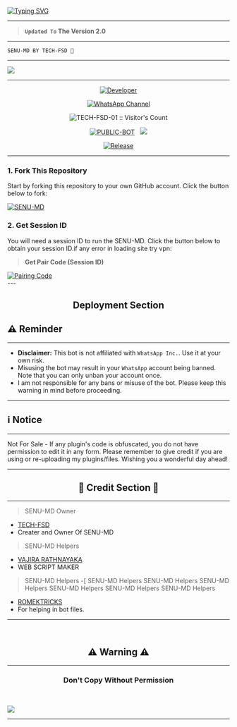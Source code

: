 <a href="https://git.io/typing-svg"><img src="https://readme-typing-svg.demolab.com?font=Black+Ops+One&size=100&pause=1000&color=B700FB&center=true&width=1000&height=200&lines=SENU-MD-V2.0" alt="Typing SVG" /></a>
  </p>
  
---  

> **`Updated To` The Version 2.0**
---

```
SENU-MD BY TECH-FSD 🤍
```

--- 

<a><img src='https://files.catbox.moe/zv6eqi.jpg'/></a>

---

<p align="center">
  <a href="https://github.com/TECH-FSD-01"><img title="Developer" src="https://img.shields.io/badge/Author-TECH%20FSD-FF7604.svg?style=big-square&logo=github" /></a>
</p>

<div align="center">
  
[![WhatsApp Channel](https://img.shields.io/badge/Join-WhatsApp%20Channel-FF00F8?style=big-square&logo=whatsapp)](https://whatsapp.com/channel/0029Vb4v5Hs5a243djC8eu1p)
</div>

 <p align="center"><img src="https://profile-counter.glitch.me/{SENU-MD}/count.svg" alt="TECH-FSD-01 :: Visitor's Count" old_src="https://profile-counter.glitch.me/{TECH-FSD-01}/count.svg" /></p>


<p align="center">
<a href="https://github.com/TECH-FSD/SENU-MD-V2"><img title="PUBLIC-BOT" src="https://img.shields.io/static/v1?label=Language&message=English&style=square&color=darkpink"></a> &nbsp;
  <img src="https://komarev.com/ghpvc/?username=SENU-MD-V2&label=VIEWS&style=square&color=blue" />
</p>
</p> 

<p align="center">
  <a href="https://github.com/TECH-FSD-01/SENU-MD-V2"><img title="Release" src="https://img.shields.io/badge/Release-beta%20v2.0-cyan.svg?style=for-the-badge&logo=appveyor" /></a>
</p>


***

### 1. Fork This Repository

Start by forking this repository to your own GitHub account. Click the button below to fork:

  <a href="https://github.com/TECH-FSD-01/SENU-MD-V2/fork"><img title="SENU-MD" src="https://img.shields.io/badge/FORK-SENU MD-h?color=blue&style=for-the-badge&logo=stackshare"></a>
  
### 2. Get Session ID 

You will need a session ID to run the SENU-MD. Click the button below to obtain your session ID.if any error in loading site try vpn:

> **Get Pair Code (Session ID)**

<a href='https://senusession-2862de0bd402.herokuapp.com/' target="_blank">
  <img alt='Pairing Code' src='https://img.shields.io/badge/Get%20Pairing%20Code-B700FB?style=for-the-badge&logo=opencv&logoColor=black'/>
</a>
<br> 
---

<h2 align="center">Deployment Section</h2>


<h2 align="left">⚠️ Reminder</h2>
<p style="text-align: center; font-size: 1.2em;">
  
----
- **Disclaimer:** This bot is not affiliated with `WhatsApp Inc.`. Use it at your own risk.
- Misusing the bot may result in your `WhatsApp` account being banned. Note that you can only unban your account once.
- I am not responsible for any bans or misuse of the bot. Please keep this warning in mind before proceeding.

---

<h2 align="left">ℹ️ Notice</h2>
<p style="text-align: center; font-size: 1.2em;">
  
---  
  Not For Sale - If any plugin's code is obfuscated, you do not have permission to edit it in any form. Please remember to give credit if you are using or re-uploading my plugins/files. Wishing you a wonderful day ahead!</p>
  
---

<h2 align="center">🔰 Credit Section 🔰 </h2>

---

> SENU-MD Owner 
- [TECH-FSD](https://github.com/TECH-FSD-01)
- Creater and Owner Of SENU-MD
> SENU-MD Helpers
- [VAJIRA RATHNAYAKA](https://github.com/VajiraOfficial)
- WEB SCRIPT MAKER
> SENU-MD Helpers
-[
> SENU-MD Helpers
> SENU-MD Helpers
> SENU-MD Helpers
> SENU-MD Helpers
> SENU-MD Helpers
> SENU-MD Helpers 
- [ROMEKTRICKS](https://github.com/ROMEKTRICKS)
- For helping in bot files.
  
---

 <br>
<h2 align="center"> ⚠️ Warning ⚠️
 </h2>
 
 ---

<h3 align="center"> Don't Copy Without Permission 
</h3>

<br>

<a><img src='https://i.imgur.com/Rovlya1.jpeg'/></a>

---
